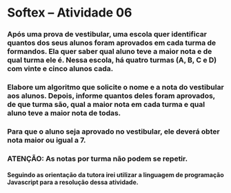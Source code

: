 # Softex – Atividade 06

### Após uma prova de vestibular, uma escola quer identificar quantos dos seus alunos foram aprovados em cada turma de formandos. Ela quer saber qual aluno teve a maior nota e de qual turma ele é. Nessa escola, há quatro turmas (A, B, C e D) com vinte e cinco alunos cada.

### Elabore um algoritmo que solicite o nome e a nota do vestibular aos alunos. Depois, informe quantos deles foram aprovados, de que turma são, qual a maior nota em cada turma e qual aluno teve a maior nota de todas.

### Para que o aluno seja aprovado no vestibular, ele deverá obter nota maior ou igual a 7.

### ATENÇÃO: As notas por turma não podem se repetir.

#### Seguindo as orientação da tutora irei utilizar a linguagem de programação Javascript para a resolução dessa atividade.

<script>
  let input = require('prompt-sync')();
var turmaA = "A", turmaB = "B", turmaC = "C", turmaD = "D"; 
var maiorNotaA = 0, maiorNotaB = 0, maiorNotaC = 0, maiorNotaD = 0;
var aprovadosA = 0, aprovadosB = 0, aprovadosC = 0, aprovadosD = 0;
var melhorAlunoA = 0, melhorAlunoB = 0, melhorAlunoC = 0, melhorAlunoD = 0;
do{
  console.log("Selecione a Turma (A, B, C, D)");
  var turma = input();
  if (turma == "A"){
    var numeroAlunos = 2, contador = 1;
      while(contador <= numeroAlunos){
        console.log("Digite o nome do "+ contador + "º aluno: " );
        var nomeAluno = input();
        console.log("Digite a nota do aluno: " );
        var notaAluno = input(); 
        console.clear();
        if(notaAluno >= 7){
          aprovadosA++;
        }
        if (notaAluno > maiorNotaA){
            maiorNotaA = notaAluno;
            melhorAlunoA = nomeAluno;
        }
        contador++;
      }  
      console.log("O numero de alunos aprovados na turma 'A' foi de: " + aprovadosA + " Aluno(s)");
      console.log("A maior nota da turma 'A' foi de: " + melhorAlunoA + " com a nota " + maiorNotaA);
      contador = 1;

  } else if (turma == "B"){
    var numeroAlunos = 2, contador = 1;
    while(contador <= numeroAlunos){
      console.log("Digite o nome do "+ contador + "º aluno: " );
      var nomeAluno = input();
      console.log("Digite a nota do aluno: " );
      var notaAluno = input(); 
      console.clear();
      if(notaAluno >= 7){
        aprovadosB++;
      }
      if (notaAluno > maiorNotaB){
          maiorNotaB = notaAluno;
          melhorAlunoB = nomeAluno;
      }
      contador++;
    }  
    console.log("O numero de alunos aprovados na turma 'B' foi de: " + aprovadosB + " Aluno(s)");
    console.log("A maior nota da turma 'B' foi de: " + melhorAlunoB + " com a nota " + maiorNotaB);
    contador = 1;
  } else if (turma == "C"){
    var numeroAlunos = 2, contador = 1;
    while(contador <= numeroAlunos){
      console.log("Digite o nome do "+ contador + "º aluno: " );
      var nomeAluno = input();
      console.log("Digite a nota do aluno: " );
      var notaAluno = input(); 
      console.clear();
      if(notaAluno >= 7){
        aprovadosC++;
      }
      if (notaAluno > maiorNotaC){
          maiorNotaC = notaAluno;
          melhorAlunoC = nomeAluno;
      }
      contador++;
    }  
    console.log("O numero de alunos aprovados na turma 'C' foi de: " + aprovadosC + " Aluno(s)");
    console.log("A maior nota da turma 'C' foi de: " + melhorAlunoC + " com a nota " + maiorNotaC);
    contador = 1;
  } else if (turma == "D"){
    var numeroAlunos = 2, contador = 1;
    while(contador <= numeroAlunos){
      console.log("Digite o nome do "+ contador + "º aluno: " );
      var nomeAluno = input();
      console.log("Digite a nota do aluno: " );
      var notaAluno = input(); 
      console.clear();
      if(notaAluno >= 7){
        aprovadosD++;
      }
      if (notaAluno > maiorNotaD){
          maiorNotaD = notaAluno;
          melhorAlunoD = nomeAluno;
      }
      contador++;
    }  
    console.log("O numero de alunos aprovados na turma 'D' foi de: " + aprovadosD + " Aluno(s)");
    console.log("A maior nota da turma 'D' foi de: " + melhorAlunoD + " com a nota " + maiorNotaD);
    contador = 1;
  } else {
    console.log("Turma inválida")
  }
  console.log("Deseja continuar? (sim ou nao)");
  var continuar = input();
}while(continuar == "sim");
console.clear();
var totalAlunosAprovados = (aprovadosA + aprovadosB + aprovadosC + aprovadosD); 
console.log("O número total de alunos aprovados é: " + totalAlunosAprovados + " alunos(as)");
console.log("Turma 'A':\n " + aprovadosA + " Alunos aprovados.\n " + maiorNotaA + " foi a maior nota, pertecente ao aluno(a): " + melhorAlunoA);
console.log("Turma 'B':\n " + aprovadosB + " Alunos aprovados.\n " + maiorNotaB + " foi a maior nota, pertecente ao aluno(a): " + melhorAlunoB);
console.log("Turma 'C':\n " + aprovadosC + " Alunos aprovados.\n " + maiorNotaC + " foi a maior nota, pertecente ao aluno(a): " + melhorAlunoC);
console.log("Turma 'D':\n " + aprovadosD + " Alunos aprovados.\n " + maiorNotaD + " foi a maior nota, pertecente ao aluno(a): " + melhorAlunoD);

var maiorAB = ((maiorNotaA>maiorNotaB)?maiorNotaA:maiorNotaB);
var maiorCD = ((maiorNotaC>maiorNotaD)?maiorNotaC:maiorNotaD);
var maiorABCD = ((maiorAB>maiorCD)?maiorAB:maiorCD);
console.log("A maior nota da escola é: " + maiorABCD);

</script>
